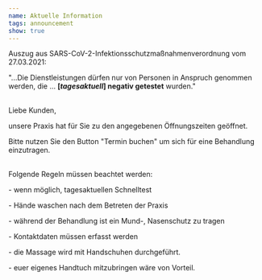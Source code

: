 ```yaml
---
name: Aktuelle Information
tags: announcement
show: true
---
```

Auszug aus SARS-CoV-2-Infektionsschutzmaßnahmenverordnung vom 27.03.2021:</br >

"...Die Dienstleistungen dürfen nur von Personen in Anspruch genommen werden, die ... **[*tagesaktuell*] negativ getestet** wurden."</br ></br >

Liebe Kunden,

unsere Praxis hat für Sie zu den angegebenen Öffnungszeiten geöffnet.

Bitte nutzen Sie den Button "Termin buchen" um sich für eine Behandlung einzutragen.
</br ></br >

Folgende Regeln müssen beachtet werden:

\- wenn möglich, tagesaktuellen Schnelltest

\- Hände waschen nach dem Betreten der Praxis

\- während der Behandlung ist ein Mund-, Nasenschutz zu tragen

\- Kontaktdaten müssen erfasst werden

\- die Massage wird mit Handschuhen durchgeführt.

\- euer eigenes Handtuch mitzubringen wäre von Vorteil.

</br >